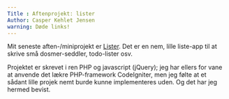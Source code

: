 ```yaml
---
Title : Aftenprojekt: lister
Author: Casper Kehlet Jensen
warning: Døde links!
---
```


Mit seneste aften-/miniprojekt er <a href="http://snemanden.com/lister">Lister</a>. Det er en nem, lille liste-app til at skrive små dosmer-seddler, todo-lister  osv.

Projektet er skrevet i ren PHP og javascript (jQuery); jeg har ellers for vane at anvende det lækre PHP-framework CodeIgniter, men jeg følte at et sådant lille projek nemt burde kunne implementeres uden. Og det har jeg hermed bevist.
